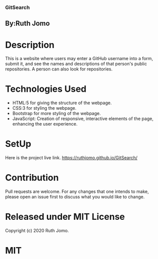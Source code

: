 ### GitSearch
## By:Ruth Jomo

# Description
This is a website where users may enter a GitHub username into a form, submit it, and see the names and descriptions of that person's public repositories. A person can also look for repositories.



# Technologies Used
* HTML:5 for giving the structure of the webpage.
* CSS:3 for styling the webpage.
* Bootstrap for more styling of the webpage.
* JavaScript: Creation of responsive, interactive elements of the page, enhancing the user experience.


# SetUp
Here is the project live link.
https://ruthjomo.github.io/GitSearch/

# Contribution
Pull requests are welcome. For any changes that one intends to make, please open an issue first to discuss what you would like to change.


# Released under MIT License
Copyright (c) 2020 Ruth Jomo.

# MIT